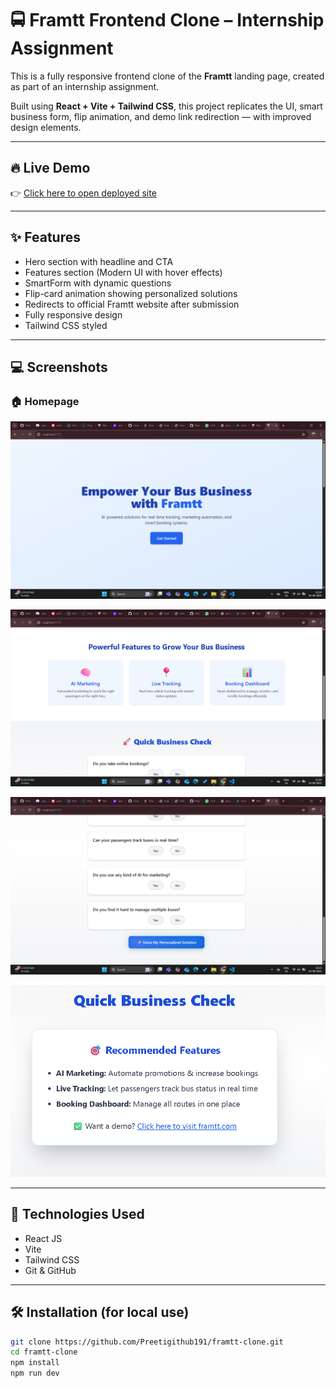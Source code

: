 # 🚍 Framtt Frontend Clone – Internship Assignment

This is a fully responsive frontend clone of the **Framtt** landing page, created as part of an internship assignment.

Built using **React + Vite + Tailwind CSS**, this project replicates the UI, smart business form, flip animation, and demo link redirection — with improved design elements.

---

## 🔥 Live Demo

👉 [Click here to open deployed site](https://your-netlify-url.netlify.app)

---

## ✨ Features

- Hero section with headline and CTA
- Features section (Modern UI with hover effects)
- SmartForm with dynamic questions
- Flip-card animation showing personalized solutions
- Redirects to official Framtt website after submission
- Fully responsive design
- Tailwind CSS styled

---

## 💻 Screenshots

### 🏠 Homepage

![Homepage](./screenshots/Screenshot%202025-08-01%20212443.png)

![Form](./screenshots/Screenshot%202025-08-01%20212453.png)

![Result](./screenshots/Screenshot%202025-08-01%20212506.png)

![Result](./screenshots/Screenshot%202025-08-02%20043526.png)

---

## 🚀 Technologies Used

- React JS
- Vite
- Tailwind CSS
- Git & GitHub

---

## 🛠️ Installation (for local use)

```bash
git clone https://github.com/Preetigithub191/framtt-clone.git
cd framtt-clone
npm install
npm run dev

